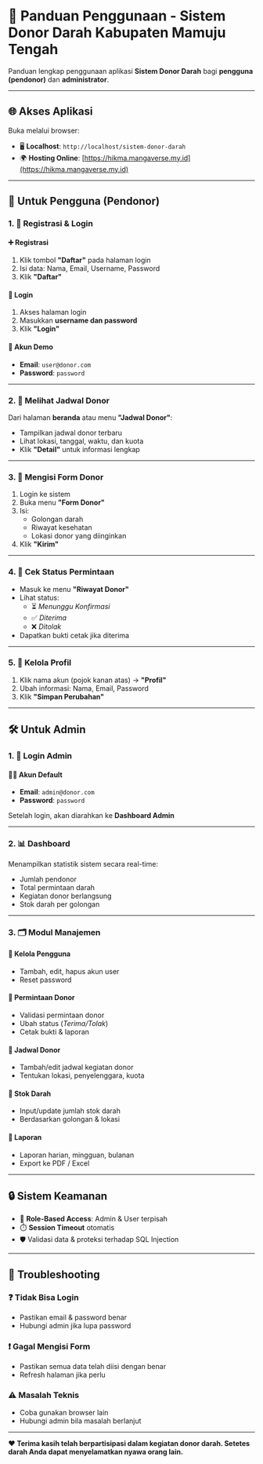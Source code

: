 # 📘 Panduan Penggunaan - Sistem Donor Darah Kabupaten Mamuju Tengah

Panduan lengkap penggunaan aplikasi **Sistem Donor Darah** bagi **pengguna (pendonor)** dan **administrator**.

---

## 🌐 Akses Aplikasi

Buka melalui browser:

- 🖥️ **Localhost**: `http://localhost/sistem-donor-darah`
- 🌍 **Hosting Online**: [https://hikma.mangaverse.my.id](https://hikma.mangaverse.my.id)

---

## 👤 Untuk Pengguna (Pendonor)

### 1. 🔐 Registrasi & Login

#### ➕ Registrasi
1. Klik tombol **"Daftar"** pada halaman login
2. Isi data: Nama, Email, Username, Password
3. Klik **"Daftar"**

#### 🔑 Login
1. Akses halaman login
2. Masukkan **username dan password**
3. Klik **"Login"**

#### 🧪 Akun Demo
- **Email**: `user@donor.com`
- **Password**: `password`

---

### 2. 📅 Melihat Jadwal Donor

Dari halaman **beranda** atau menu **"Jadwal Donor"**:

- Tampilkan jadwal donor terbaru
- Lihat lokasi, tanggal, waktu, dan kuota
- Klik **"Detail"** untuk informasi lengkap

---

### 3. 📝 Mengisi Form Donor

1. Login ke sistem
2. Buka menu **"Form Donor"**
3. Isi:
   - Golongan darah
   - Riwayat kesehatan
   - Lokasi donor yang diinginkan
4. Klik **"Kirim"**

---

### 4. 📄 Cek Status Permintaan

- Masuk ke menu **"Riwayat Donor"**
- Lihat status:
  - ⏳ *Menunggu Konfirmasi*
  - ✅ *Diterima*
  - ❌ *Ditolak*
- Dapatkan bukti cetak jika diterima

---

### 5. 👤 Kelola Profil

1. Klik nama akun (pojok kanan atas) → **"Profil"**
2. Ubah informasi: Nama, Email, Password
3. Klik **"Simpan Perubahan"**

---

## 🛠️ Untuk Admin

### 1. 🔐 Login Admin

#### 👨‍💼 Akun Default
- **Email**: `admin@donor.com`
- **Password**: `password`

Setelah login, akan diarahkan ke **Dashboard Admin**

---

### 2. 📊 Dashboard

Menampilkan statistik sistem secara real-time:

- Jumlah pendonor
- Total permintaan darah
- Kegiatan donor berlangsung
- Stok darah per golongan

---

### 3. 🗂️ Modul Manajemen

#### 👥 Kelola Pengguna
- Tambah, edit, hapus akun user
- Reset password

#### 💉 Permintaan Donor
- Validasi permintaan donor
- Ubah status (*Terima/Tolak*)
- Cetak bukti & laporan

#### 📅 Jadwal Donor
- Tambah/edit jadwal kegiatan donor
- Tentukan lokasi, penyelenggara, kuota

#### 🧬 Stok Darah
- Input/update jumlah stok darah
- Berdasarkan golongan & lokasi

#### 📝 Laporan
- Laporan harian, mingguan, bulanan
- Export ke PDF / Excel

---

## 🔒 Sistem Keamanan

- 🔑 **Role-Based Access**: Admin & User terpisah
- ⏱️ **Session Timeout** otomatis
- 🛡️ Validasi data & proteksi terhadap SQL Injection

---

## 🐞 Troubleshooting

### ❓ Tidak Bisa Login
- Pastikan email & password benar
- Hubungi admin jika lupa password

### ❗ Gagal Mengisi Form
- Pastikan semua data telah diisi dengan benar
- Refresh halaman jika perlu

### ⚠️ Masalah Teknis
- Coba gunakan browser lain
- Hubungi admin bila masalah berlanjut

---

**❤️ Terima kasih telah berpartisipasi dalam kegiatan donor darah. Setetes darah Anda dapat menyelamatkan nyawa orang lain.**
